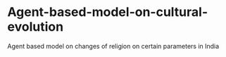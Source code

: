 # Agent-based-model-on-cultural-evolution
 Agent based model on changes of religion on certain parameters in India 
